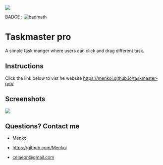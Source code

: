  <img src="https://i.imgur.com/cwLTOc4.png"/></a>

BADGE : ![badmath](https://img.shields.io/badge/License-MIT-blue)

# Taskmaster pro 
A simple task manger where users can click and drag different task.

## Instructions
Click the link below to vist he website
https://menkoi.github.io/taskmaster-pro/

## Screenshots
<img src="https://i.imgur.com/OJIVMzP.png" />

 ## Questions? Contact me

  - Menkoi

  - https://github.com/Menkoi

  - celaeon@gmail.com
